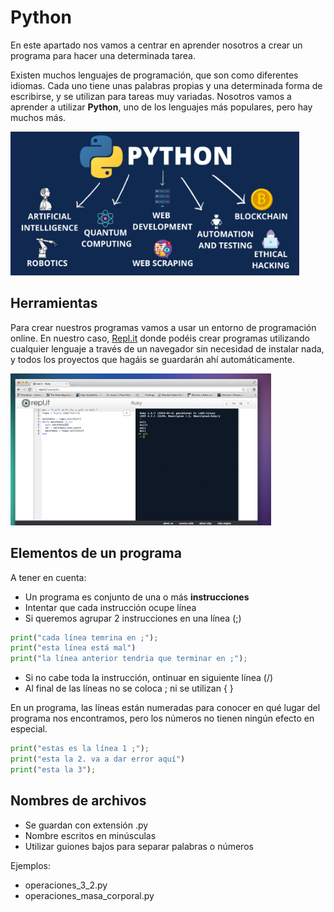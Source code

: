# Python

En este apartado nos vamos a centrar en aprender nosotros a crear un programa para hacer una determinada tarea.

Existen muchos lenguajes de programación, que son como diferentes idiomas. Cada uno tiene unas palabras propias y una determinada forma de escribirse, y se utilizan para tareas muy variadas. Nosotros vamos a aprender a utilizar **Python**, uno de los lenguajes más populares, pero hay muchos más.

![imagen](img/2023-01-19-10-21-27.png)

## Herramientas

Para crear nuestros programas vamos a usar un entorno de programación online. En nuestro caso, [Repl.it](http://www.repl.it) donde podéis crear programas utilizando cualquier lenguaje a través de un navegador sin necesidad de instalar nada, y todos los proyectos que hagáis se guardarán ahí automáticamente.

![imagen](img/2023-01-02-16-00-35.png)

## Elementos de un programa

A tener en cuenta:

- Un programa es conjunto de una o más **instrucciones**
- Intentar que cada instrucción ocupe línea
- Si queremos agrupar 2 instrucciones en una línea (;)

```python linenums="1"
print("cada línea temrina en ;");
print("esta línea está mal")
print("la línea anterior tendria que terminar en ;");
```

- Si no cabe toda la instrucción, ontinuar en siguiente línea (/)
- Al final de las líneas no se coloca ; ni se utilizan { }

En un programa, las líneas están numeradas para conocer en qué lugar del programa nos encontramos, pero los números no tienen ningún efecto en especial.

```python linenums="1"
print("estas es la línea 1 ;");
print("esta la 2. va a dar error aquí")
print("esta la 3");
```

## Nombres de archivos

- Se guardan con extensión .py
- Nombre escritos en minúsculas
- Utilizar guiones bajos para separar palabras o números

Ejemplos:

- operaciones_3_2.py
- operaciones_masa_corporal.py